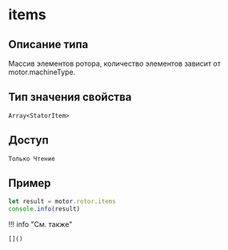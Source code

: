 # items

## Описание типа
Массив элементов ротора, количество элементов зависит от motor.machineType.

## Тип значения свойства
`Array<StatorItem>`

## Доступ
`Только Чтение`

## Пример
```javascript linenums="1"
let result = motor.rotor.items
console.info(result)
```

!!! info "См. также"

    []()

